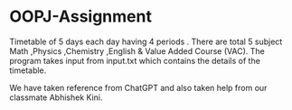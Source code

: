 # OOPJ-Assignment
Timetable of 5 days each day having 4 periods .
There are total 5 subject Math ,Physics ,Chemistry ,English & Value Added Course (VAC).
The program takes input from input.txt which contains the details of the timetable.

We have taken reference from ChatGPT and also taken help from our classmate Abhishek Kini. 
